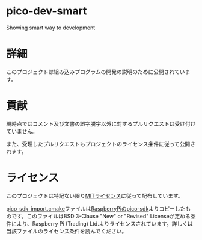 # pico-dev-smart
Showing smart way to development

# 詳細
このプロジェクトは組み込みプログラムの開発の説明のために公開されています。

# 貢献
現時点ではコメント及び文書の誤字脱字以外に対するプルリクエストは受け付けていません。

また、受理したプルリクエストもプロジェクトのライセンス条件に従って公開されます。

# ライセンス

このプロジェクトは特記ない限り[MITライセンス](LICENSE)に従って配布しています。

[pico_sdk_import.cmake](pico_sdk_import.cmake)ファイルは[RaspberryPiのpico-sdk](https://github.com/raspberrypi/pico-sdk)よりコピーしたものです。このファイルはBSD 3-Clause "New" or "Revised" Licenseが定める条件により、Raspberry Pi (Trading) Ltd.よりライセンスされています。詳しくは当該ファイルのライセンス条件を読んでください。